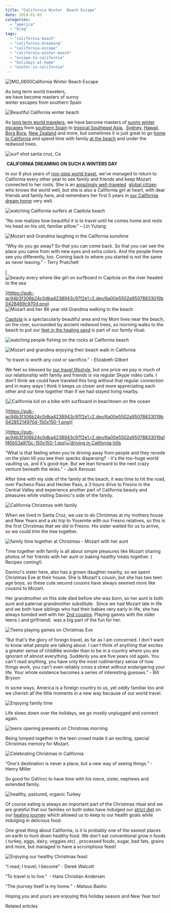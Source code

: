 ```yaml
---
title: "California Winter  Beach Escape"
date: 2014-01-03
categories: 
  - "america"
  - "blog"
tags: 
  - "california-beach"
  - "california-dreaming"
  - "california-escape"
  - "california-winter-beach"
  - "escape-to-california"
  - "holidays-at-home"
  - "winter-in-california"
---
```


![IMG_0600](https://pub-ac94b3f306b24c0dba4238943c97f2e1.r2.dev/6a00e5502a9507883301a51031d426970c.jpg)California Winter Beach Escape  
  
As long term world travelers,  
we have become masters of sunny  
winter escapes from southern Spain

<!--more-->  
![Beautiful California winter beach ](https://pub-ac94b3f306b24c0dba4238943c97f2e1.r2.dev/6a00e5502a95078833019b042732c2970d.png)  
  
As [long term world travelers,](https://pub-ac94b3f306b24c0dba4238943c97f2e1.r2.dev/2013/07/long-term-family-travel-most-important-item.html "long term world travelers") we have become masters of [sunny winter escapes](https://pub-ac94b3f306b24c0dba4238943c97f2e1.r2.dev/2013/01/best-budget-tropical-escape-bahia-honda-by-key-west.html "best budget winter escape") from [southern Spain](https://pub-ac94b3f306b24c0dba4238943c97f2e1.r2.dev/2010/06/family-travel-tips-in-spains-costa-del-sol-countryside-adventures-mediterranean-beaches-photography-.html "Tips for southern spain") to [tropical Southeast Asia](https://pub-ac94b3f306b24c0dba4238943c97f2e1.r2.dev/2013/02/escaping-winter-in-tropical-asia.html "escaping winter in southeast Asia"),  [Sydney](https://pub-ac94b3f306b24c0dba4238943c97f2e1.r2.dev/2011/02/the-stunning-sydney-harbour-yha-hostel-review.html "sydney travel"), [Hawaii](https://pub-ac94b3f306b24c0dba4238943c97f2e1.r2.dev/2011/01/family-travel-hawaii-learning-to-surf-in-kauai.html "learning to surf in Hawaii"), [Bora Bora](https://pub-ac94b3f306b24c0dba4238943c97f2e1.r2.dev/2010/11/bora-bora-on-a-cheap-budget-travel-tahiti-moorea-and-french-polynesia.html "bora bora"), [New Zealand](https://pub-ac94b3f306b24c0dba4238943c97f2e1.r2.dev/2011/03/beautiful-new-zealand-kia-kaha.html "New Zealand") and more, but sometimes it is just great to go [home to California](https://pub-ac94b3f306b24c0dba4238943c97f2e1.r2.dev/2011/11/home-for-the-holidays.html "home for the holidays") and spend time with family [at the beach](https://pub-ac94b3f306b24c0dba4238943c97f2e1.r2.dev/2012/01/california-beach-new-years-day.html "california beach") and under the redwood trees.  
  
![surf shot santa cruz, Ca](https://pub-ac94b3f306b24c0dba4238943c97f2e1.r2.dev/6a00e5502a95078833019b04283f7e970d.png)  
  
 **CALIFORNIA DREAMING ON SUCH A WINTERS DAY**  
  
In our 8 plus years of [non-stop world travel](https://pub-ac94b3f306b24c0dba4238943c97f2e1.r2.dev/2012/12/around-the-world-family-travel.html "family world travel"), we've managed to return to California every other year to see family and friends and keep Mozart connected to her roots. She is an [amazingly well-traveled](https://pub-ac94b3f306b24c0dba4238943c97f2e1.r2.dev/2013/09/the-most-well-traveled-child-in-the-whole-world.html "amazing well traveled kid Mozart")  [global citizen](https://pub-ac94b3f306b24c0dba4238943c97f2e1.r2.dev/2013/12/kid-world-citizens-inspiring-speech-at-global-education-conference.html "global citizen kid") who knows the world well, but she is also a California girl at heart, with dear friends and family here, and remembers her first 5 years in [our California dream home](https://pub-ac94b3f306b24c0dba4238943c97f2e1.r2.dev/2006/08/home-and-hous-1.html "dream home") very well.  
  
![watching California surfers at Capitola beach](https://pub-ac94b3f306b24c0dba4238943c97f2e1.r2.dev/6a00e5502a9507883301a5104b7bfb970c.png)  
  
“No one realizes how beautiful it is to travel until he comes home and rests his head on his old, familiar pillow.” – Lin Yutang  
  
![Mozart and Grandma laughing in the California sunshine](https://pub-ac94b3f306b24c0dba4238943c97f2e1.r2.dev/6a00e5502a9507883301a5104b7dd7970c.png)  
  
“Why do you go away? So that you can come back. So that you can see the place you came from with new eyes and extra colors. And the people there see you differently, too. Coming back to where you started is not the same as never leaving.” - Terry Pratchett  
  
[![beauty every where like girl on surfboard in Capitola on the river headed to the sea](https://pub-ac94b3f306b24c0dba4238943c97f2e1.r2.dev/6a00e5502a95078833019b0428469c970d.png "beauty every where like girl on surfboard in Capitola on the river headed to the sea")  
  
](https://pub-ac94b3f306b24c0dba4238943c97f2e1.r2.dev/6a00e5502a95078833019b0428469c970d.png)![Mozart and her 86 year old Grandma walking to the beach](https://pub-ac94b3f306b24c0dba4238943c97f2e1.r2.dev/6a00e5502a9507883301a5104b8338970c.png)[  
](https://pub-ac94b3f306b24c0dba4238943c97f2e1.r2.dev/6a00e5502a9507883301a73dc453da970d.png)  
  
[Capitola](https://pub-ac94b3f306b24c0dba4238943c97f2e1.r2.dev/2012/02/beautiful-capitola-californias-oldest-beach.html "capitola") is a spectacularly beautiful area and my Mom lives near the beach, on the river, surrounded by ancient redwood trees, so morning walks to the beach to put our [feet in the healing sand](https://pub-ac94b3f306b24c0dba4238943c97f2e1.r2.dev/2013/08/grounding-earthing-nature-better-health.html "grounding barefoot healing") is part of our family ritual.  
  
![watching people  fishing on the rocks at California  beach](https://pub-ac94b3f306b24c0dba4238943c97f2e1.r2.dev/6a00e5502a95078833019b04284d94970d.png)  
  
![Mozart and grandma enjoying their beach walk in California](https://pub-ac94b3f306b24c0dba4238943c97f2e1.r2.dev/6a00e5502a95078833019b04284f5b970d.png)  
  
“to travel is worth any cost or sacrifice.” - Elizabeth Gilbert  
  
We feel so blessed by [our travel lifestyle,](https://pub-ac94b3f306b24c0dba4238943c97f2e1.r2.dev/2011/07/what-our-nomadic-travel-lifestyle-looks-like-family-fun.html "our travel lifestyle") but one price we pay is much of our relationship with family and friends is via regular Skype video calls. I don't think we could have traveled this long without that regular connection and in many ways I think it keeps us closer and more appreciating each other and our time together than if we had stayed living nearby.  
  
  
[![California kid on  a bike with surfboard in beachtown on the ocean](https://pub-ac94b3f306b24c0dba4238943c97f2e1.r2.dev/6a00e5502a95078833019b04285214970d.png "California kid on  a bike with surfboard in beachtown on the ocean")  
  
](https://pub-ac94b3f306b24c0dba4238943c97f2e1.r2.dev/6a00e5502a95078833019b04285214970d-150x150-1.png)[  
  
](https://pub-ac94b3f306b24c0dba4238943c97f2e1.r2.dev/6a00e5502a95078833019aff45b53a970c-150x150-1.jpg)[![driving in California hills](https://pub-ac94b3f306b24c0dba4238943c97f2e1.r2.dev/2025/09/6a00e5502a9507883301a3fb9bdc59970b-150x150.png "driving in California hills")](https://pub-ac94b3f306b24c0dba4238943c97f2e1.r2.dev/6a00e5502a9507883301a3fb9bdc59970b-150x150.png)[  
](https://pub-ac94b3f306b24c0dba4238943c97f2e1.r2.dev/6a00e5502a95078833019aff45b53a970c-150x150-1.jpg)  
  
“What is that feeling when you're driving away from people and they recede on the plain till you see their specks dispersing? - it's the too-huge world vaulting us, and it's good-bye. But we lean forward to the next crazy venture beneath the skies.” - Jack Kerouac  
  
After time with my side of the family at the beach, it was time to hit the road, over Pacheco Pass and Hecker Pass, a 3 hours drive to Fresno in the Central Valley and experience another part of California beauty and pleasures while visiting Davinci's side of the family.  
  
  
![California Christmas with family](https://pub-ac94b3f306b24c0dba4238943c97f2e1.r2.dev/6a00e5502a9507883301a5104b909e970c.png)  
  
When we lived in Santa Cruz, we use to do Christmas at my mothers house and New Years and a ski trip to Yosemite with our Fresno relatives, so this is the first Christmas that we did in Fresno. His sister waited for us to arrive, so we could trim the tree together.  
  
![family time together at Christmas - Mozart with her aunt](https://pub-ac94b3f306b24c0dba4238943c97f2e1.r2.dev/6a00e5502a9507883301a3fb9be014970b.png)  
  
Time together with family is all about simple pleasures like Mozart sharing photos of her friends with her aunt or baking healthy treats together. ( Recipes coming!).  
  
Davinci's sister here, also has a grown daughter nearby, so we spent Christmas Eve at their house. She is Mozart's cousin, but she has two teen age boys, so these cute second cousins have always seemed more like cousins to Mozart.  
  
Her grandmother on this side died before she was born, so her aunt is both aunt and paternal grandmother substitute.  Since we had Mozart late in life and we both have siblings who had their babies very early in life, she has always bonded well with her [2nd cousins](https://pub-ac94b3f306b24c0dba4238943c97f2e1.r2.dev/2011/10/florida-road-trip-sun-fun-family-vacation.html "2nd cousins"). Playing games with the older teens ( and girlfriend)  was a big part of the fun for her.  
  
![Teens playing games on Christmas Eve](https://pub-ac94b3f306b24c0dba4238943c97f2e1.r2.dev/6a00e5502a95078833019b04285de2970d.png)  
  
“But that's the glory of foreign travel, as far as I am concerned. I don't want to know what people are talking about. I can't think of anything that excites a greater sense of childlike wonder than to be in a country where you are ignorant of almost everything. Suddenly you are five years old again. You can't read anything, you have only the most rudimentary sense of how things work, you can't even reliably cross a street without endangering your life. Your whole existence becomes a series of interesting guesses.” - Bill Bryson  
  
In some ways, America is a foreign country to us, yet oddly familiar too and we cherish all the little moments in a new way because of our world travel.  
  
![Enjoying family time](https://pub-ac94b3f306b24c0dba4238943c97f2e1.r2.dev/6a00e5502a95078833019b04286129970d.png)  
  
Life slows down over the holidays, we go mostly unplugged and connect again.  
  
  
![teens opening presents on Christmas morning](https://pub-ac94b3f306b24c0dba4238943c97f2e1.r2.dev/6a00e5502a9507883301a3fb9beabe970b.png)  
  
Being lumped together in the teen crowd made it an exciting, special Christmas memory for Mozart.  
  
![Celebrating Christmas  in California](https://pub-ac94b3f306b24c0dba4238943c97f2e1.r2.dev/6a00e5502a9507883301a5104b9fa3970c.png)  
  
“One's destination is never a place, but a new way of seeing things.” - Henry Miller  
  
So good for DaVinci to have time with his niece, sister, nephews and extended family.  
  
  
![healthy, pastured, organic Turkey](https://pub-ac94b3f306b24c0dba4238943c97f2e1.r2.dev/6a00e5502a95078833019b04288164970d.png)  
  
Of course eating is always an important part of the Christmas ritual and we are grateful that our families on both sides have indulged our [strict diet](https://pub-ac94b3f306b24c0dba4238943c97f2e1.r2.dev/2013/03/curing-gum-disease-and-cavities-naturally.html "curing gum disease naturally") on our [healing journey](https://pub-ac94b3f306b24c0dba4238943c97f2e1.r2.dev/2011/10/florida-road-trip-sun-fun-family-vacation.html "healing journey") which allowed us to keep to our health goals while indulging in delicious food.  
  
One great thing about California, is it is probably one of the easiest places on earth to hunt down healthy food. We don't eat conventional grow n foods ( turkey, eggs, dairy, veggies etc) , processed foods, sugar, bad fats, grains and more, but managed to have a scrumptious feast!  
  
![Enjoying our healthy Christmas feast](https://pub-ac94b3f306b24c0dba4238943c97f2e1.r2.dev/6a00e5502a9507883301a5104bbae1970c.png)  
  
“I read; I travel; I become” - Derek Walcott  
  
“To travel is to live.”  - Hans Christian Andersen  
  
  
“The journey itself is my home.” - Matsuo Basho  
  
Hoping you and yours are enjoying this holiday season and New Year too!  

Related articles

